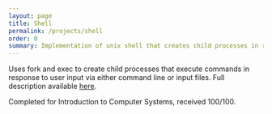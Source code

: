 ```yaml
---
layout: page
title: Shell
permalink: /projects/shell
order: 0
summary: Implementation of unix shell that creates child processes in response to user commands.
---
```

Uses fork and exec to create child processes that execute commands in response to user input via either command line or input files. 
Full description available <a href="https://people.cs.uchicago.edu/~castuardo/cs-154/p4/p4shell.html">here</a>.

Completed for Introduction to Computer Systems, received 100/100.
